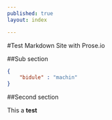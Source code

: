 ```yaml
---
published: true
layout: index

---
```


#Test Markdown Site with Prose.io

##Sub section

```json
{
	"bidule" : "machin"
}
```

##Second section

This a **test**
